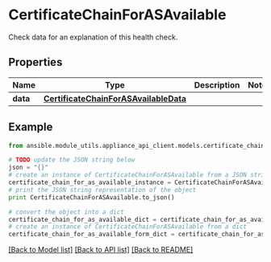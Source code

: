 # CertificateChainForASAvailable

Check data for an explanation of this health check. 

## Properties
Name | Type | Description | Notes
------------ | ------------- | ------------- | -------------
**data** | [**CertificateChainForASAvailableData**](CertificateChainForASAvailableData.md) |  | 

## Example

```python
from ansible.module_utils.appliance_api_client.models.certificate_chain_for_as_available import CertificateChainForASAvailable

# TODO update the JSON string below
json = "{}"
# create an instance of CertificateChainForASAvailable from a JSON string
certificate_chain_for_as_available_instance = CertificateChainForASAvailable.from_json(json)
# print the JSON string representation of the object
print CertificateChainForASAvailable.to_json()

# convert the object into a dict
certificate_chain_for_as_available_dict = certificate_chain_for_as_available_instance.to_dict()
# create an instance of CertificateChainForASAvailable from a dict
certificate_chain_for_as_available_form_dict = certificate_chain_for_as_available.from_dict(certificate_chain_for_as_available_dict)
```
[[Back to Model list]](../README.md#documentation-for-models) [[Back to API list]](../README.md#documentation-for-api-endpoints) [[Back to README]](../README.md)


